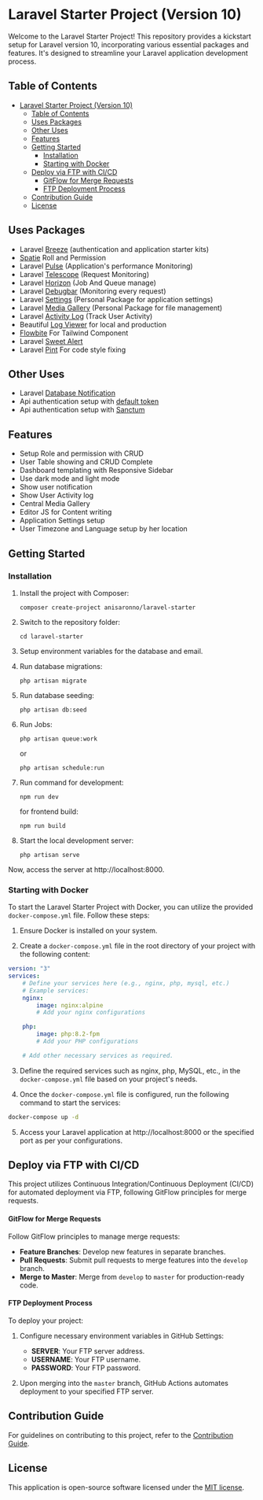 # Laravel Starter Project (Version 10)

Welcome to the Laravel Starter Project! This repository provides a kickstart setup for Laravel version 10, incorporating various essential packages and features. It's designed to streamline your Laravel application development process.

## Table of Contents

-   [Laravel Starter Project (Version 10)](#laravel-starter-project-version-10)
    -   [Table of Contents](#table-of-contents)
    -   [Uses Packages](#uses-packages)
    -   [Other Uses](#other-uses)
    -   [Features](#features)
    -   [Getting Started](#getting-started)
        -   [Installation](#installation)
        -   [Starting with Docker](#starting-with-docker)
    -   [Deploy via FTP with CI/CD](#deploy-via-ftp-with-cicd)
        -   [GitFlow for Merge Requests](#gitflow-for-merge-requests)
        -   [FTP Deployment Process](#ftp-deployment-process)
    -   [Contribution Guide](#contribution-guide)
    -   [License](#license)

## Uses Packages

-   Laravel [Breeze](https://laravel.com/docs/10.x/starter-kits#laravel-breeze) (authentication and application starter kits)
-   [Spatie](https://github.com/spatie/laravel-permission) Roll and Permission
-   Laravel [Pulse](https://laravel.com/docs/10.x/pulse) (Application's performance Monitoring)
-   Laravel [Telescope](https://laravel.com/docs/10.x/telescope) (Request Monitoring)
-   Laravel [Horizon](https://laravel.com/docs/10.x/horizon) (Job And Queue manage)
-   Laravel [Debugbar](https://github.com/barryvdh/laravel-debugbar) (Monitoring every request)
-   Laravel [Settings](https://github.com/anisAronno/laravel-settings) (Personal Package for application settings)
-   Laravel [Media Gallery](https://github.com/anisAronno/laravel-media-gallery) (Personal Package for file management)
-   Laravel [Activity Log](https://github.com/spatie/laravel-activitylog) (Track User Activity)
-   Beautiful [Log Viewer](https://github.com/opcodesio/log-viewer) for local and production
-   [Flowbite](https://flowbite.com/) For Tailwind Component
-   Laravel [Sweet Alert](https://github.com/realrashid/sweet-alert)
-   Laravel [Pint](https://laravel.com/docs/10.x/pint) For code style fixing

## Other Uses

-   Laravel [Database Notification](https://laravel.com/docs/10.x/notifications#database-notifications)
-   Api authentication setup with [default token](https://laravel.com/docs/5.8/api-authentication)
-   Api authentication setup with [Sanctum](https://laravel.com/docs/10.x/sanctum)

## Features

-   Setup Role and permission with CRUD
-   User Table showing and CRUD Complete
-   Dashboard templating with Responsive Sidebar
-   Use dark mode and light mode
-   Show user notification
-   Show User Activity log
-   Central Media Gallery
-   Editor JS for Content writing
-   Application Settings setup
-   User Timezone and Language setup by her location

## Getting Started

### Installation

1. Install the project with Composer:

    ```
    composer create-project anisaronno/laravel-starter
    ```

2. Switch to the repository folder:

    ```
    cd laravel-starter
    ```

3. Setup environment variables for the database and email.

4. Run database migrations:

    ```
    php artisan migrate
    ```

5. Run database seeding:

    ```
    php artisan db:seed
    ```

6. Run Jobs:

    ```
    php artisan queue:work
    ```

    or

    ```
    php artisan schedule:run
    ```

7. Run command for development:

    ```
    npm run dev
    ```

    for frontend build:

    ```
    npm run build
    ```

8. Start the local development server:

    ```
    php artisan serve
    ```

Now, access the server at http://localhost:8000.

### Starting with Docker

To start the Laravel Starter Project with Docker, you can utilize the provided `docker-compose.yml` file. Follow these steps:

1. Ensure Docker is installed on your system.

2. Create a `docker-compose.yml` file in the root directory of your project with the following content:

```yaml
version: "3"
services:
    # Define your services here (e.g., nginx, php, mysql, etc.)
    # Example services:
    nginx:
        image: nginx:alpine
        # Add your nginx configurations

    php:
        image: php:8.2-fpm
        # Add your PHP configurations

    # Add other necessary services as required.
```

3. Define the required services such as nginx, php, MySQL, etc., in the `docker-compose.yml` file based on your project's needs.

4. Once the `docker-compose.yml` file is configured, run the following command to start the services:

```bash
docker-compose up -d
```

5. Access your Laravel application at http://localhost:8000 or the specified port as per your configurations.

## Deploy via FTP with CI/CD

This project utilizes Continuous Integration/Continuous Deployment (CI/CD) for automated deployment via FTP, following GitFlow principles for merge requests.

#### GitFlow for Merge Requests

Follow GitFlow principles to manage merge requests:

-   **Feature Branches**: Develop new features in separate branches.
-   **Pull Requests**: Submit pull requests to merge features into the `develop` branch.
-   **Merge to Master**: Merge from `develop` to `master` for production-ready code.

#### FTP Deployment Process

To deploy your project:

1. Configure necessary environment variables in GitHub Settings:

    - **SERVER**: Your FTP server address.
    - **USERNAME**: Your FTP username.
    - **PASSWORD**: Your FTP password.

2. Upon merging into the `master` branch, GitHub Actions automates deployment to your specified FTP server.

## Contribution Guide

For guidelines on contributing to this project, refer to the [Contribution Guide](https://github.com/anisaronno/laravel-starter/blob/develop/CONTRIBUTING.md).

## License

This application is open-source software licensed under the [MIT license](https://opensource.org/licenses/MIT).
